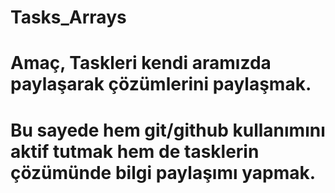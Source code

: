 # Tasks_Arrays
# Amaç, Taskleri kendi aramızda paylaşarak çözümlerini paylaşmak.
# Bu sayede hem git/github kullanımını aktif tutmak hem de tasklerin çözümünde bilgi paylaşımı yapmak.
